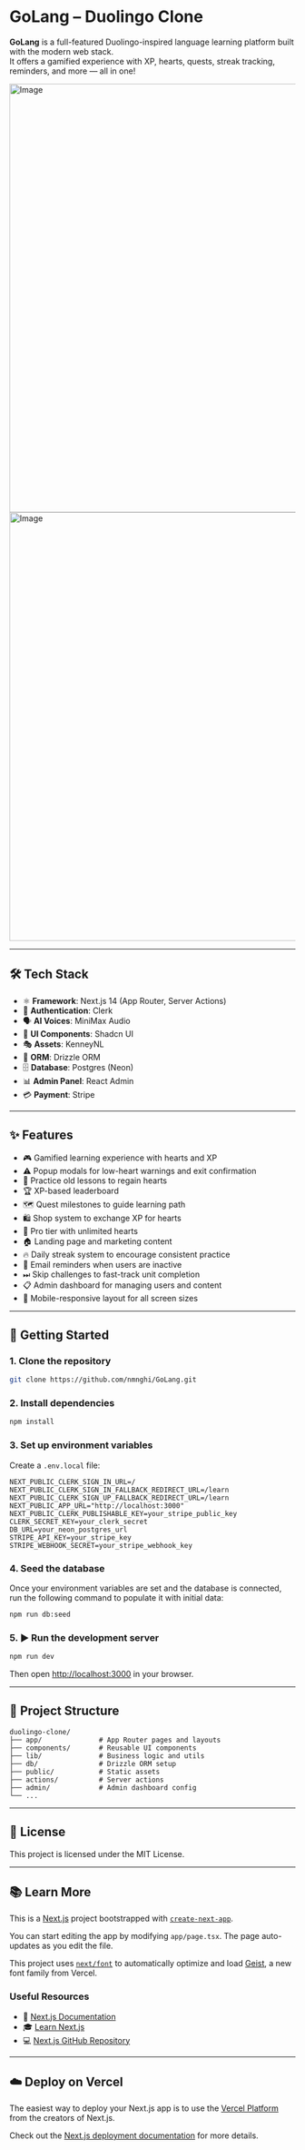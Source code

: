 # GoLang – Duolingo Clone

**GoLang** is a full-featured Duolingo-inspired language learning platform built with the modern web stack.  
It offers a gamified experience with XP, hearts, quests, streak tracking, reminders, and more — all in one!

<img width="1440" height="754" alt="Image" src="https://github.com/user-attachments/assets/83e6f79a-a4ce-41b4-a251-2c6fa372355a" />
<img width="1440" height="754" alt="Image" src="https://github.com/user-attachments/assets/3180fea0-0268-4b3a-8754-49bf44813201" />

---

## 🛠 Tech Stack

- ⚛️ **Framework**: Next.js 14 (App Router, Server Actions)
- 🔐 **Authentication**: Clerk
- 🗣 **AI Voices**: MiniMax Audio
- 🎨 **UI Components**: Shadcn UI
- 🎭 **Assets**: KenneyNL
- 🧱 **ORM**: Drizzle ORM
- 🗄 **Database**: Postgres (Neon)
- 📊 **Admin Panel**: React Admin
- 💳 **Payment**: Stripe

---

## ✨ Features

- 🎮 Gamified learning experience with hearts and XP
- ⚠️ Popup modals for low-heart warnings and exit confirmation
- 🔁 Practice old lessons to regain hearts
- 🏆 XP-based leaderboard
- 🗺 Quest milestones to guide learning path
- 🛍 Shop system to exchange XP for hearts
- 🚀 Pro tier with unlimited hearts
- 🏠 Landing page and marketing content
- 🔥 Daily streak system to encourage consistent practice
- 📧 Email reminders when users are inactive
- ⏭ Skip challenges to fast-track unit completion
- 📋 Admin dashboard for managing users and content
- 📱 Mobile-responsive layout for all screen sizes

---

## 🚀 Getting Started

### 1. Clone the repository

```bash
git clone https://github.com/nmnghi/GoLang.git
```

### 2. Install dependencies

```bash
npm install
```

### 3. Set up environment variables

Create a `.env.local` file:

```env
NEXT_PUBLIC_CLERK_SIGN_IN_URL=/
NEXT_PUBLIC_CLERK_SIGN_IN_FALLBACK_REDIRECT_URL=/learn
NEXT_PUBLIC_CLERK_SIGN_UP_FALLBACK_REDIRECT_URL=/learn
NEXT_PUBLIC_APP_URL="http://localhost:3000"
NEXT_PUBLIC_CLERK_PUBLISHABLE_KEY=your_stripe_public_key
CLERK_SECRET_KEY=your_clerk_secret
DB_URL=your_neon_postgres_url
STRIPE_API_KEY=your_stripe_key
STRIPE_WEBHOOK_SECRET=your_stripe_webhook_key
```

### 4. Seed the database

Once your environment variables are set and the database is connected, run the following command to populate it with initial data:

```bash
npm run db:seed
```

### 5. ▶️ Run the development server

```bash
npm run dev
```

Then open [http://localhost:3000](http://localhost:3000) in your browser.

---

## 📁 Project Structure

```
duolingo-clone/
├── app/              # App Router pages and layouts
├── components/       # Reusable UI components
├── lib/              # Business logic and utils
├── db/               # Drizzle ORM setup
├── public/           # Static assets
├── actions/          # Server actions
├── admin/            # Admin dashboard config
└── ...
```

---

## 📄 License

This project is licensed under the MIT License.

---

## 📚 Learn More

This is a [Next.js](https://nextjs.org) project bootstrapped with [`create-next-app`](https://nextjs.org/docs/app/api-reference/cli/create-next-app).

You can start editing the app by modifying `app/page.tsx`. The page auto-updates as you edit the file.

This project uses [`next/font`](https://nextjs.org/docs/app/building-your-application/optimizing/fonts) to automatically optimize and load [Geist](https://vercel.com/font), a new font family from Vercel.

### Useful Resources

- 📘 [Next.js Documentation](https://nextjs.org/docs)
- 🎓 [Learn Next.js](https://nextjs.org/learn)
- 💻 [Next.js GitHub Repository](https://github.com/vercel/next.js)

---

## ☁️ Deploy on Vercel

The easiest way to deploy your Next.js app is to use the [Vercel Platform](https://vercel.com/new?utm_medium=default-template&filter=next.js&utm_source=create-next-app&utm_campaign=create-next-app-readme) from the creators of Next.js.

Check out the [Next.js deployment documentation](https://nextjs.org/docs/app/building-your-application/deploying) for more details.
